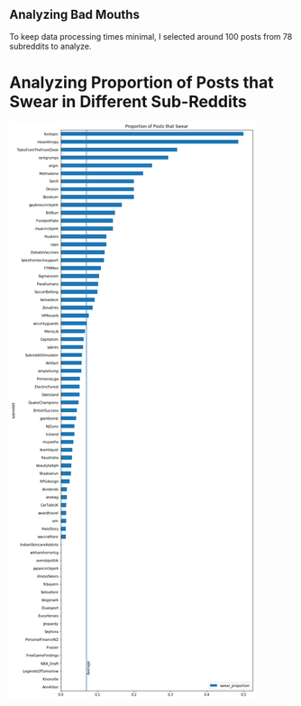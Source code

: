 ## Analyzing Bad Mouths

To keep data processing times minimal, I selected around 100 posts from 78 subreddits to analyze. 

# Analyzing Proportion of Posts that Swear in Different Sub-Reddits
![Subreddits that swear](https://github.com/nathanchao/CSCD25-Project/blob/gh-pages/subreddit%20swearing.png)
 
